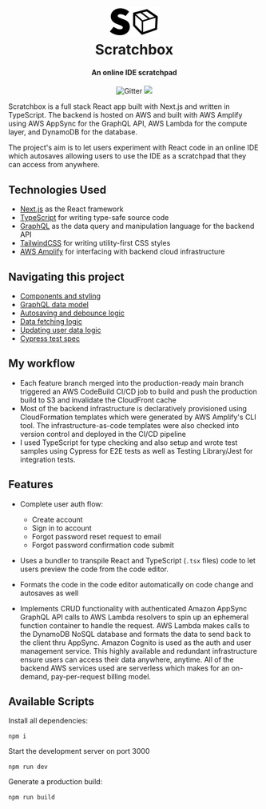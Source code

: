 <h1 align="center">
  <br>
  <a href="https://main.d2u87gtuc012bu.amplifyapp.com/"><img src="./public/logo-black.svg" alt="Scratchbox logo" width="100"></a>
  <br>
  Scratchbox
  <br>
</h1>

<h4 align="center">An online IDE scratchpad</h4>

<p align="center">
  <a>
    <img src="https://img.shields.io/badge/license-MIT-blue.svg"
         alt="Gitter">
  </a>
  <a href="https://main.d2u87gtuc012bu.amplifyapp.com/"><img src="https://img.shields.io/badge/Demo-online-brightgreen"></a>
</p>

Scratchbox is a full stack React app built with Next.js and written in TypeScript. The backend is hosted on AWS and built with AWS Amplify using AWS AppSync for the GraphQL API, AWS Lambda for the compute layer, and DynamoDB for the database.

The project's aim is to let users experiment with React code in an online IDE which autosaves allowing users to use the IDE as a scratchpad that they can access from anywhere.

## Technologies Used

- [Next.js](https://github.com/vercel/next.js/) as the React framework
- [TypeScript](https://www.typescriptlang.org/) for writing type-safe source code
- [GraphQL](https://graphql.org/) as the data query and manipulation language for the backend API
- [TailwindCSS](https://github.com/tailwindlabs/tailwindcss) for writing utility-first CSS styles
- [AWS Amplify](https://github.com/aws-amplify/amplify-js) for interfacing with backend cloud infrastructure

## Navigating this project

- [Components and styling](./components)
- [GraphQL data model](./src)
- [Autosaving and debounce logic](./components/ui/Prettier.tsx)
- [Data fetching logic](./utils/fetchCode.ts)
- [Updating user data logic](./utils/updateCode.ts)
- [Cypress test spec](./cypress/integration/test.spec.js)

## My workflow

- Each feature branch merged into the production-ready main branch triggered an AWS CodeBuild CI/CD job to build and push the production build to S3 and invalidate the CloudFront cache
- Most of the backend infrastructure is declaratively provisioned using CloudFormation templates which were generated by AWS Amplify's CLI tool. The infrastructure-as-code templates were also checked into version control and deployed in the CI/CD pipeline
- I used TypeScript for type checking and also setup and wrote test samples using Cypress for E2E tests as well as Testing Library/Jest for integration tests.

## Features

- Complete user auth flow:

  - Create account
  - Sign in to account
  - Forgot password reset request to email
  - Forgot password confirmation code submit

- Uses a bundler to transpile React and TypeScript (`.tsx` files) code to let users preview the code from the code editor.
- Formats the code in the code editor automatically on code change and autosaves as well
- Implements CRUD functionality with authenticated Amazon AppSync GraphQL API calls to AWS Lambda resolvers to spin up an ephemeral function container to handle the request. AWS Lambda makes calls to the DynamoDB NoSQL database and formats the data to send back to the client thru AppSync. Amazon Cognito is used as the auth and user management service. This highly available and redundant infrastructure ensure users can access their data anywhere, anytime. All of the backend AWS services used are serverless which makes for an on-demand, pay-per-request billing model.

## Available Scripts

Install all dependencies:

```shell
npm i
```

Start the development server on port 3000

```shell
npm run dev
```

Generate a production build:

```shell
npm run build
```
